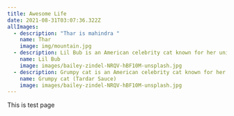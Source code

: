 ```yaml
---
title: Awesome Life
date: 2021-08-31T03:07:36.322Z
allImages:
  - description: "Thar is mahindra "
    name: Thar
    image: img/mountain.jpg
  - description: Lil Bub is an American celebrity cat known for her unique appearance.
    name: Lil Bub
    image: images/bailey-zindel-NRQV-hBF10M-unsplash.jpg
  - description: Grumpy cat is an American celebrity cat known for her grumpy appearance.
    name: Grumpy cat (Tardar Sauce)
    image: images/bailey-zindel-NRQV-hBF10M-unsplash.jpg
---
```

This is test page
